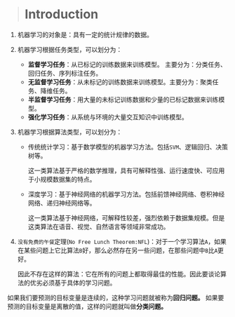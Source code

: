 > # Introduction

1. 机器学习的对象是：具有一定的统计规律的数据。

2. 机器学习根据任务类型，可以划分为：

   - **监督学习任务**：从已标记的训练数据来训练模型。 主要分为：分类任务、回归任务、序列标注任务。
   - **无监督学习任务**：从未标记的训练数据来训练模型。主要分为：聚类任务、降维任务。
   - **半监督学习任务**：用大量的未标记训练数据和少量的已标记数据来训练模型。
   - **强化学习任务**：从系统与环境的大量交互知识中训练模型。

3. 机器学习根据算法类型，可以划分为：

   - 传统统计学习：基于数学模型的机器学习方法。包括`SVM`、逻辑回归、决策树等。

     这一类算法基于严格的数学推理，具有可解释性强、运行速度快、可应用于小规模数据集的特点。

   - 深度学习：基于神经网络的机器学习方法。包括前馈神经网络、卷积神经网络、递归神经网络等。

     这一类算法基于神经网络，可解释性较差，强烈依赖于数据集规模。但是这类算法在语音、视觉、自然语言等领域非常成功。

4. `没有免费的午餐`定理(`No Free Lunch Theorem:NFL`)：对于一个学习算法`A`，如果在某些问题上它比算法`B`好，那么必然存在另一些问题，在那些问题中`B`比`A`更好。

   因此不存在这样的算法：它在所有的问题上都取得最佳的性能。因此要谈论算法的优劣必须基于具体的学习问题。

如果我们要预测的目标变量是连续的，这种学习问题就被称为**回归问题。** 如果要预测的目标变量是离散的值，这样的问题就叫做**分类问题。**